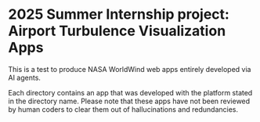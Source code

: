# 2025 Summer Internship project: Airport Turbulence Visualization Apps

This is a test to produce NASA WorldWind web apps entirely developed via AI agents.

Each directory contains an app that was developed with the platform stated in the directory name. Please note that these apps have not been reviewed by human coders to clear them out of hallucinations and redundancies.

